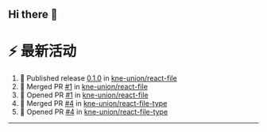 ## Hi there 👋

<!--

**Here are some ideas to get you started:**

🙋‍♀️ A short introduction - what is your organization all about?
🌈 Contribution guidelines - how can the community get involved?
👩‍💻 Useful resources - where can the community find your docs? Is there anything else the community should know?
🍿 Fun facts - what does your team eat for breakfast?
🧙 Remember, you can do mighty things with the power of [Markdown](https://docs.github.com/github/writing-on-github/getting-started-with-writing-and-formatting-on-github/basic-writing-and-formatting-syntax)
-->


# ⚡ 最新活动

<!--START_SECTION:activity-->
1. 🚀 Published release [0.1.0](https://github.com/kne-union/react-file/releases/tag/0.1.0) in [kne-union/react-file](https://github.com/kne-union/react-file)
2. 🎉 Merged PR [#1](https://github.com/kne-union/react-file/pull/1) in [kne-union/react-file](https://github.com/kne-union/react-file)
3. 💪 Opened PR [#1](https://github.com/kne-union/react-file/pull/1) in [kne-union/react-file](https://github.com/kne-union/react-file)
4. 🎉 Merged PR [#4](https://github.com/kne-union/react-file-type/pull/4) in [kne-union/react-file-type](https://github.com/kne-union/react-file-type)
5. 💪 Opened PR [#4](https://github.com/kne-union/react-file-type/pull/4) in [kne-union/react-file-type](https://github.com/kne-union/react-file-type)
<!--END_SECTION:activity-->

---
